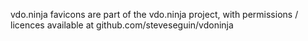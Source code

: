 
vdo.ninja favicons are part of the vdo.ninja project, with permissions / licences available at github.com/steveseguin/vdoninja
